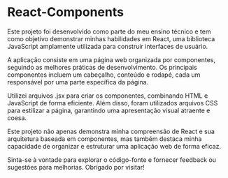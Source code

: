 # React-Components
Este projeto foi desenvolvido como parte do meu ensino técnico e tem como objetivo demonstrar minhas habilidades em React, uma biblioteca JavaScript amplamente utilizada para construir interfaces de usuário.

A aplicação consiste em uma página web organizada por componentes, seguindo as melhores práticas de desenvolvimento. Os principais componentes incluem um cabeçalho, conteúdo e rodapé, cada um responsável por uma parte específica da página.

Utilizei arquivos .jsx para criar os componentes, combinando HTML e JavaScript de forma eficiente. Além disso, foram utilizados arquivos CSS para estilizar a página, garantindo uma apresentação visual atraente e coesa.

Este projeto não apenas demonstra minha compreensão de React e sua arquitetura baseada em componentes, mas também destaca minha capacidade de organizar e estruturar uma aplicação web de forma eficaz.

Sinta-se à vontade para explorar o código-fonte e fornecer feedback ou sugestões para melhorias. Obrigado por visitar!

